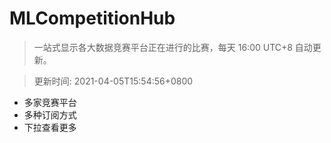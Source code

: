 # MLCompetitionHub

> 一站式显示各大数据竞赛平台正在进行的比赛，每天 16:00 UTC+8 自动更新。
  
> 更新时间: 2021-04-05T15:54:56+0800 

* 多家竞赛平台
* 多种订阅方式
* 下拉查看更多